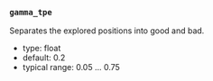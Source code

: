### `gamma_tpe`

Separates the explored positions into good and bad.

  - type: float
  - default: 0.2
  - typical range: 0.05 ... 0.75
